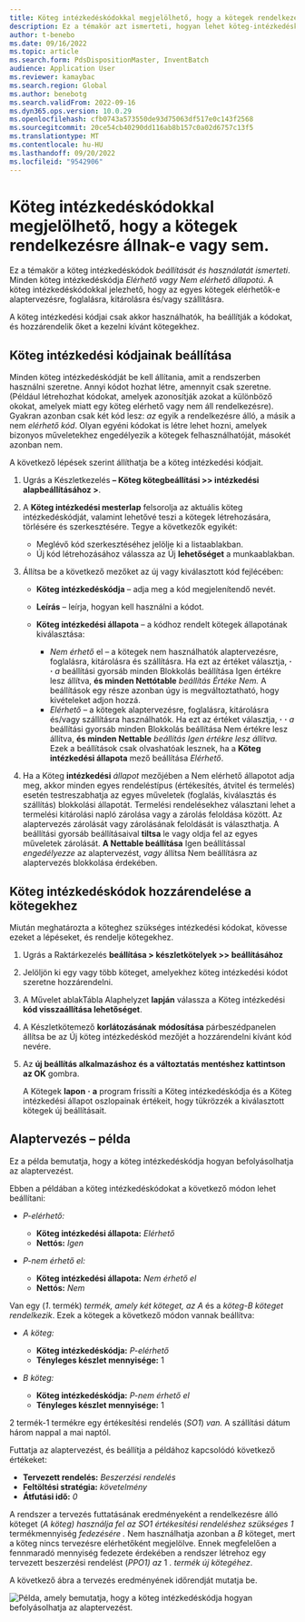 ```yaml
---
title: Köteg intézkedéskódokkal megjelölhető, hogy a kötegek rendelkezésre állnak-e vagy sem.
description: Ez a témakör azt ismerteti, hogyan lehet köteg-intézkedéskódokat beállítani és használni a kötegek elérhetőként való megjelölésére vagy az alaptervezésben, foglalásban, kitárolásban és/vagy szállításban való használatra.
author: t-benebo
ms.date: 09/16/2022
ms.topic: article
ms.search.form: PdsDispositionMaster, InventBatch
audience: Application User
ms.reviewer: kamaybac
ms.search.region: Global
ms.author: benebotg
ms.search.validFrom: 2022-09-16
ms.dyn365.ops.version: 10.0.29
ms.openlocfilehash: cfb0743a573550de93d75063df517e0c143f2568
ms.sourcegitcommit: 20ce54cb40290dd116ab8b157c0a02d6757c13f5
ms.translationtype: MT
ms.contentlocale: hu-HU
ms.lasthandoff: 09/20/2022
ms.locfileid: "9542906"
---
```

# <a name="use-batch-disposition-codes-to-mark-batches-as-available-or-unavailable"></a>Köteg intézkedéskódokkal megjelölhető, hogy a kötegek rendelkezésre állnak-e vagy sem.

Ez a témakör a köteg intézkedéskódok *beállítását és használatát ismerteti*. Minden köteg intézkedéskódja *Elérhető* *vagy Nem elérhető állapotú*. A köteg intézkedéskódokkal jelezhető, hogy az egyes kötegek elérhetők-e alaptervezésre, foglalásra, kitárolásra és/vagy szállításra.

A köteg intézkedési kódjai csak akkor használhatók, ha beállítják a kódokat, és hozzárendelik őket a kezelni kívánt kötegekhez.

## <a name="set-up-batch-disposition-codes"></a>Köteg intézkedési kódjainak beállítása

Minden köteg intézkedéskódját be kell állítania, amit a rendszerben használni szeretne. Annyi kódot hozhat létre, amennyit csak szeretne. (Például létrehozhat kódokat, amelyek azonosítják azokat a különböző okokat, amelyek miatt egy köteg elérhető vagy nem áll rendelkezésre). Gyakran azonban csak két kód lesz: *az* egyik a rendelkezésre álló, a másik a nem *elérhető kód*. Olyan egyéni kódokat is létre lehet hozni, amelyek bizonyos műveletekhez engedélyezik a kötegek felhasználhatóját, másokét azonban nem.

A következő lépések szerint állíthatja be a köteg intézkedési kódjait.

1. Ugrás a Készletkezelés **– Köteg kötegbeállítási \>\> intézkedési alapbeállításához \>**.
1. A **Köteg intézkedési mesterlap** felsorolja az aktuális köteg intézkedéskódját, valamint lehetővé teszi a kötegek létrehozására, törlésére és szerkesztésére. Tegye a következők egyikét:

    - Meglévő kód szerkesztéséhez jelölje ki a listaablakban.
    - Új kód létrehozásához válassza az Új **lehetőséget** a munkaablakban.

1. Állítsa be a következő mezőket az új vagy kiválasztott kód fejlécében:

    - **Köteg intézkedéskódja** – adja meg a kód megjelenítendő nevét.
    - **Leírás** – leírja, hogyan kell használni a kódot.
    - **Köteg intézkedési állapota** – a kódhoz rendelt kötegek állapotának kiválasztása:

        - *Nem érhető* el – a kötegek nem használhatók alaptervezésre, foglalásra, kitárolásra és szállításra. Ha ezt az értéket választja, **·** **·** *a* beállítási gyorsáb minden Blokkolás beállítása Igen értékre lesz állítva, **és minden Nettótable** *beállítás Értéke Nem.* A beállítások egy része azonban úgy is megváltoztatható, hogy kivételeket adjon hozzá.
        - *Elérhető* – a kötegek alaptervezésre, foglalásra, kitárolásra és/vagy szállításra használhatók. Ha ezt az értéket választja, **·** **·** *a* beállítási gyorsáb minden Blokkolás beállítása Nem értékre lesz állítva, **és minden Nettable** *beállítás Igen értékre lesz állítva.* Ezek a beállítások csak olvashatóak lesznek, ha a **Köteg intézkedési állapota** mező beállítása *Elérhető*.

1. Ha a Köteg **intézkedési** *állapot* mezőjében a Nem elérhető állapotot adja meg, akkor minden egyes rendeléstípus (értékesítés, átvitel és termelés) esetén testreszabhatja az egyes műveletek (foglalás, kiválasztás és szállítás) blokkolási állapotát. Termelési rendelésekhez választani lehet a termelési kitárolási napló zárolása vagy a zárolás feloldása között. Az alaptervezés zárolását vagy zárolásának feloldását is választhatja. A beállítási gyorsáb beállításaival **tiltsa** le vagy oldja fel az egyes műveletek zárolását. **A Nettable beállítása** Igen beállítással *engedélyezze* az alaptervezést, *vagy* állítsa Nem beállításra az alaptervezés blokkolása érdekében.

## <a name="assign-batch-disposition-codes-to-batches"></a>Köteg intézkedéskódok hozzárendelése a kötegekhez

Miután meghatározta a köteghez szükséges intézkedési kódokat, kövesse ezeket a lépéseket, és rendelje kötegekhez.

1. Ugrás a Raktárkezelés **beállítása \> készletkötelyek \>\> beállításához**
1. Jelöljön ki egy vagy több köteget, amelyekhez köteg intézkedési kódot szeretne hozzárendelni.
1. A Művelet ablakTábla Alaphelyzet **lapján** válassza a Köteg intézkedési **kód visszaállítása lehetőséget**.
1. A Készletkötemező **korlátozásának** **módosítása** párbeszédpanelen állítsa be az Új köteg intézkedéskód mezőjét a hozzárendelni kívánt kód nevére.
1. Az **új beállítás alkalmazáshoz és a változtatás mentéshez kattintson az OK** gombra.

    A Kötegek **lapon** **·** **a** program frissíti a Köteg intézkedéskódja és a Köteg intézkedési állapot oszlopainak értékeit, hogy tükrözzék a kiválasztott kötegek új beállításait.

## <a name="master-planning-example"></a>Alaptervezés – példa

Ez a példa bemutatja, hogy a köteg intézkedéskódja hogyan befolyásolhatja az alaptervezést.

Ebben a példában a köteg intézkedéskódokat a következő módon lehet beállítani:

- *P-elérhető:*

    - **Köteg intézkedési állapota:** *Elérhető*
    - **Nettós:** *Igen*

- *P-nem érhető el:*

    - **Köteg intézkedési állapota:** *Nem érhető el*
    - **Nettós:** *Nem*

Van egy (*1*. termék) *termék, amely két köteget, az A* és a *köteg-B köteget rendelkezik*. Ezek a kötegek a következő módon vannak beállítva:

- *A köteg:*

    - **Köteg intézkedéskódja:** *P-elérhető*
    - **Tényleges készlet mennyisége:** 1

- *B köteg:*

    - **Köteg intézkedéskódja:** *P-nem érhető el*
    - **Tényleges készlet mennyisége:** 1

2 termék-1 termékre egy értékesítési rendelés (*SO1*) *van.* A szállítási dátum három nappal a mai naptól.

Futtatja az alaptervezést, és beállítja a példához kapcsolódó következő értékeket:

- **Tervezett rendelés:** *Beszerzési rendelés*
- **Feltöltési stratégia:** *követelmény*
- **Átfutási idő:** *0*

A rendszer a tervezés futtatásának eredményeként a rendelkezésre álló köteget (*A köteg) használja fel az SO1 értékesítési rendeléshez szükséges 1* termékmennyiség *fedezésére* *.* Nem használhatja azonban a *B* köteget, mert a köteg nincs tervezésre elérhetőként megjelölve. Ennek megfelelően a fennmaradó mennyiség fedezete érdekében a rendszer létrehoz egy tervezett beszerzési rendelést (*PPO1) az* 1 *. termék új kötegéhez*.

A következő ábra a tervezés eredményének időrendját mutatja be.

![Példa, amely bemutatja, hogy a köteg intézkedéskódja hogyan befolyásolhatja az alaptervezést.](media/batch-codes-planning-example.png "Példa, amely bemutatja, hogy a köteg intézkedéskódja hogyan befolyásolhatja az alaptervezést")

